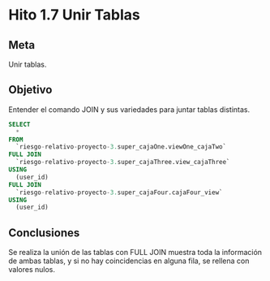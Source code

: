 # Hito 1.7 Unir Tablas

## Meta

Unir tablas.

## Objetivo

Entender el comando JOIN y sus variedades para juntar tablas distintas.

```sql
SELECT
  *
FROM
  `riesgo-relativo-proyecto-3.super_cajaOne.viewOne_cajaTwo`
FULL JOIN
  `riesgo-relativo-proyecto-3.super_cajaThree.view_cajaThree`
USING
  (user_id)
FULL JOIN
  `riesgo-relativo-proyecto-3.super_cajaFour.cajaFour_view`
USING
  (user_id)
```

## Conclusiones

Se realiza la unión de las tablas con FULL JOIN muestra toda la información de ambas tablas, y si no hay coincidencias en alguna fila, se rellena con valores nulos.&#x20;
